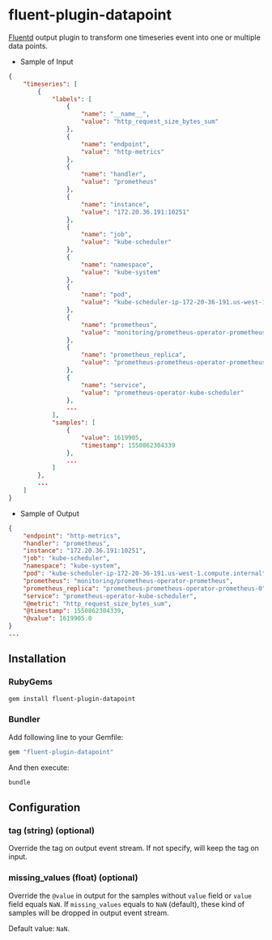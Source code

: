 # fluent-plugin-datapoint

[Fluentd](https://fluentd.org/) output plugin to transform one timeseries event into one or multiple data points.

- Sample of Input

```json
{
    "timeseries": [
        {
            "labels": [
                {
                    "name": "__name__",
                    "value": "http_request_size_bytes_sum"
                },
                {
                    "name": "endpoint",
                    "value": "http-metrics"
                },
                {
                    "name": "handler",
                    "value": "prometheus"
                },
                {
                    "name": "instance",
                    "value": "172.20.36.191:10251"
                },
                {
                    "name": "job",
                    "value": "kube-scheduler"
                },
                {
                    "name": "namespace",
                    "value": "kube-system"
                },
                {
                    "name": "pod",
                    "value": "kube-scheduler-ip-172-20-36-191.us-west-1.compute.internal"
                },
                {
                    "name": "prometheus",
                    "value": "monitoring/prometheus-operator-prometheus"
                },
                {
                    "name": "prometheus_replica",
                    "value": "prometheus-prometheus-operator-prometheus-0"
                },
                {
                    "name": "service",
                    "value": "prometheus-operator-kube-scheduler"
                },
                ...
            ],
            "samples": [
                {
                    "value": 1619905,
                    "timestamp": 1550862304339
                },
                ...
            ]
        },
        ...
    ]
}
```

- Sample of Output

```json
{
    "endpoint": "http-metrics",
    "handler": "prometheus",
    "instance": "172.20.36.191:10251",
    "job": "kube-scheduler",
    "namespace": "kube-system",
    "pod": "kube-scheduler-ip-172-20-36-191.us-west-1.compute.internal",
    "prometheus": "monitoring/prometheus-operator-prometheus",
    "prometheus_replica": "prometheus-prometheus-operator-prometheus-0",
    "service": "prometheus-operator-kube-scheduler",
    "@metric": "http_request_size_bytes_sum",
    "@timestamp": 1550862304339,
    "@value": 1619905.0
}
...
```

## Installation

### RubyGems

```sh
gem install fluent-plugin-datapoint
```

### Bundler

Add following line to your Gemfile:

```ruby
gem "fluent-plugin-datapoint"
```

And then execute:

```sh
bundle
```

## Configuration

### tag (string) (optional)

Override the tag on output event stream. If not specify, will keep the tag on input.

### missing_values (float) (optional)

Override the `@value` in output for the samples without `value` field or `value` field equals `NaN`. If `missing_values` equals to `NaN` (default), these kind of samples will be dropped in output event stream.

Default value: `NaN`.

